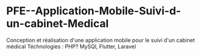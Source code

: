 # PFE--Application-Mobile-Suivi-d-un-cabinet-Medical
 Conception et réalisation d'une application mobile pour le suivi d'un  cabinet médical
 Téchnologies : PHP? MySQl, Flutter, Laravel
